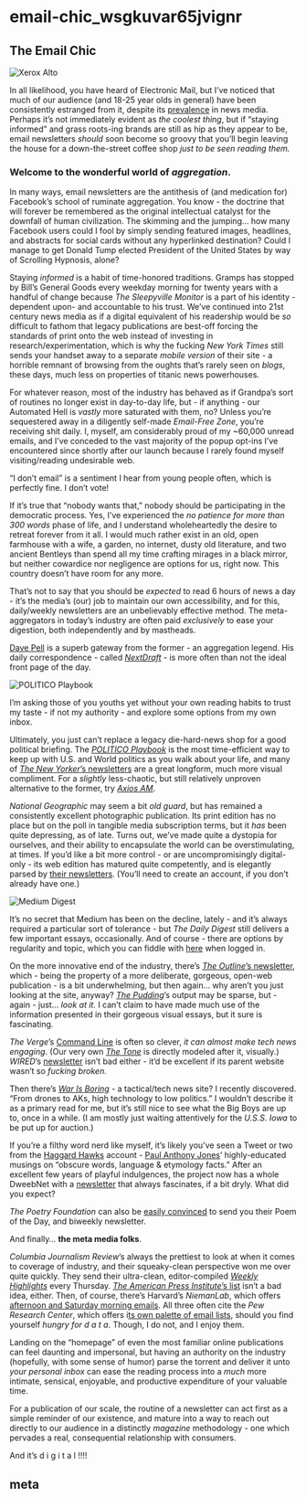 # email-chic\_wsgkuvar65jvignr

## The Email Chic

![Xerox Alto](https://i.snap.as/TdR9BlV.jpeg)

In all likelihood, you have heard of Electronic Mail, but I’ve noticed that much of our audience \(and 18-25 year olds in general\) have been consistently estranged from it, despite its [prevalence](http://www.journalism.org/2017/02/09/part-ii-characteristics-of-news-instances/) in news media. Perhaps it’s not immediately evident as _the coolest thing_, but if “staying informed” and grass roots-ing brands are still as hip as they appear to be, email newsletters _should_ soon become so groovy that you’ll begin leaving the house for a down-the-street coffee shop _just to be seen reading them._

### Welcome to the wonderful world of _aggregation_.

In many ways, email newsletters are the antithesis of \(and medication for\) Facebook’s school of ruminate aggregation. You know - the doctrine that will forever be remembered as the original intellectual catalyst for the downfall of human civilization. The skimming and the jumping… how many Facebook users could I fool by simply sending featured images, headlines, and abstracts for social cards without any hyperlinked destination? Could I manage to get Donald Tump elected President of the United States by way of Scrolling Hypnosis, alone?

Staying _informed_ is a habit of time-honored traditions. Gramps has stopped by Bill’s General Goods every weekday morning for twenty years with a handful of change because _The Sleepyville Monitor_ is a part of his identity - dependent upon- and accountable to his trust. We’ve continued into 21st century news media as if a digital equivalent of his readership would be _so_ difficult to fathom that legacy publications are best-off forcing the standards of print onto the web instead of investing in research/experimentation, which is why the fucking _New York Times_ still sends your handset away to a separate _mobile version_ of their site - a horrible remnant of browsing from the oughts that’s rarely seen on _blogs_, these days, much less on properties of titanic news powerhouses.

For whatever reason, most of the industry has behaved as if Grandpa’s sort of routines no longer exist in day-to-day life, but - if anything - our Automated Hell is _vastly_ more saturated with them, no? Unless you’re sequestered away in a diligently self-made _Email-Free Zone_, you’re receiving shit daily. I, myself, am considerably proud of my ~60,000 unread emails, and I’ve conceded to the vast majority of the popup opt-ins I’ve encountered since shortly after our launch because I rarely found myself visiting/reading undesirable web.

“I don’t email” is a sentiment I hear from young people often, which is perfectly fine. I don’t vote!

If it’s true that “nobody wants that,” nobody should be participating in the democratic process. Yes, I’ve experienced the _no patience for more than 300 words_ phase of life, and I understand wholeheartedly the desire to retreat forever from it all. I would much rather exist in an old, open farmhouse with a wife, a garden, no internet, dusty old literature, and two ancient Bentleys than spend all my time crafting mirages in a black mirror, but neither cowardice nor negligence are options for us, right now. This country doesn’t have room for any more.

That’s not to say that you should be _expected_ to read 6 hours of news a day - it’s the media’s \(our\) job to maintain our own accessibility, and for this, daily/weekly newsletters are an unbelievably effective method. The meta-aggregators in today’s industry are often paid _exclusively_ to ease your digestion, both independently and by mastheads.

[Dave Pell](https://twitter.com/davepell) is a superb gateway from the former - an aggregation legend. His daily correspondence - called [_NextDraft_](http://nextdraft.com) _-_ is more often than not the ideal front page of the day.

![POLITICO Playbook](https://i.snap.as/FBb5naU.png)

I’m asking those of you youths yet without your own reading habits to trust my taste - if not my authority - and explore some options from my own inbox.

Ultimately, you just can’t replace a legacy die-hard-news shop for a good political briefing. The [_POLITICO Playbook_](http://www.politico.com/playbook) is the most time-efficient way to keep up with U.S. and World politics as you walk about your life, and many of [_The New Yorker_](https://www.newyorker.com/newsletters?mbid=nl)[’s newsletters](https://www.newyorker.com/newsletters?mbid=nl) are a great longform, much more visual compliment. For a _slightly_ less-chaotic, but still relatively unproven alternative to the former, try [_Axios AM_](https://www.axios.com/axios-am/).

_National Geographic_ may seem a bit _old guard_, but has remained a consistently excellent photographic publication. Its print edition has no place but on the poll in tangible media subscription terms, but it _has_ been quite depressing, as of late. Turns out, we’ve made quite a dystopia for ourselves, and their ability to encapsulate the world can be overstimulating, at times. If you’d like a bit more control - or are uncompromisingly digital-only - its web edition has matured quite competently, and is elegantly parsed by [their newsletters](https://members.nationalgeographic.com/). \(You’ll need to create an account, if you don’t already have one.\)

![Medium Digest](https://i.snap.as/JP71lXK.png)

It’s no secret that Medium has been on the decline, lately - and it’s always required a particular sort of tolerance - but _The Daily Digest_ still delivers a few important essays, occasionally. And of course - there are options by regularity and topic, which you can fiddle with [here](https://medium.com/me/settings) when logged in.

On the more innovative end of the industry, there’s [_The Outline_](https://theoutline.com/post/1125/subscribe-to-the-outline-newsletter)[’s newsletter](https://theoutline.com/post/1125/subscribe-to-the-outline-newsletter), which - being the property of a more deliberate, gorgeous, open-web publication - is a bit underwhelming, but then again… why aren’t you just looking at the site, anyway? [_The Pudding_](https://pudding.cool/)’s output may be sparse, but - again - just… _look at it._ I can’t claim to have made much use of the information presented in their gorgeous visual essays, but it sure is fascinating.

_The Verge_’s [Command Line](https://www.theverge.com/newsletter) is often so clever, _it can almost make tech news engaging_. \(Our very own [_The Tone_](http://bit.ly/thetone) is directly modeled after it, visually.\) _WIRED_’s [newsletter](https://www.wired.com/newsletter) isn’t bad either - it’d be excellent if its parent website wasn’t so _fucking broken._

Then there’s [_War Is Boring_](https://warisboring.com/) _-_ a tactical/tech news site? I recently discovered. “From drones to AKs, high technology to low politics.” I wouldn’t describe it as a primary read for me, but it’s still nice to see what the Big Boys are up to, once in a while. \(I am mostly just waiting attentively for the _U.S.S. Iowa_ to be put up for auction.\)

If you’re a filthy word nerd like myself, it’s likely you’ve seen a Tweet or two from the [Haggard Hawks](https://twitter.com/HaggardHawks) account - [Paul Anthony Jones](http://www.paulanthonyjones.com/)’ highly-educated musings on “obscure words, language & etymology facts.” After an excellent few years of playful indulgences, the project now has a whole DweebNet with a [newsletter](http://www.haggardhawks.com/newsletter) that always fascinates, if a bit dryly. What did you expect?

_The Poetry Foundation_ can also be [easily convinced](https://www.poetryfoundation.org/newsletter) to send you their Poem of the Day, and biweekly newsletter.

And finally… **the meta media folks**.

_Columbia Journalism Review_’s always the prettiest to look at when it comes to coverage of industry, and their squeaky-clean perspective won me over quite quickly. They send their ultra-clean, editor-compiled [_Weekly Highlights_](http://archives.cjr.org/resources/) every Thursday. [_The American Press Institute_](http://bit.ly/apneedtoknow)[’s list](http://bit.ly/apneedtoknow) isn’t a bad idea, either. Then, of course, there’s Harvard’s _NiemanLab_, which offers [afternoon and Saturday morning emails](http://www.niemanlab.org/subscribe/). All three often cite the _Pew Research Center_, which offers i[ts own palette of email lists](http://www.pewresearch.org/follow-us/), should you find yourself _hungry for d a t a_. Though, I do not, and I enjoy them.

Landing on the “homepage” of even the most familiar online publications can feel daunting and impersonal, but having an authority on the industry \(hopefully, with some sense of humor\) parse the torrent and deliver it unto _your personal inbox_ can ease the reading process into a _much_ more intimate, sensical, enjoyable, and productive expenditure of your valuable time.

For a publication of our scale, the routine of a newsletter can act first as a simple reminder of our existence, and mature into a way to reach out directly to our audience in a distinctly _magazine_ methodology - one which pervades a real, consequential relationship with consumers.

And it’s d i g i t a l !!!!

## meta

